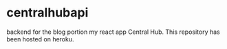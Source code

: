 # centralhubapi

backend for the blog portion my react app Central Hub. This repository has been hosted on heroku. 
